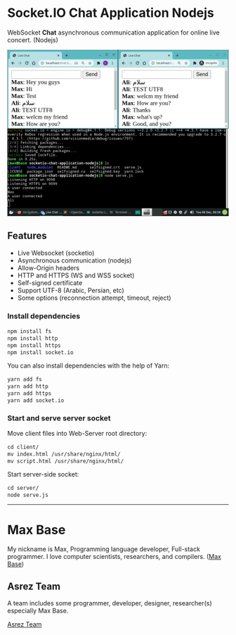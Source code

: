 # Socket.IO Chat Application Nodejs

WebSocket **Chat** asynchronous communication application for online live concert. (Nodejs)

![Socket.IO Chat Application Nodejs](demo.png)

## Features

- Live Websocket (socketio)
- Asynchronous communication (nodejs)
- Allow-Origin headers
- HTTP and HTTPS (WS and WSS socket)
- Self-signed certificate
- Support UTF-8 (Arabic, Persian, etc)
- Some options (reconnection attempt, timeout, reject)

### Install dependencies

```
npm install fs
npm install http
npm install https
npm install socket.io
```

You can also install dependencies with the help of Yarn:

```
yarn add fs
yarn add http
yarn add https
yarn add socket.io
```

### Start and serve server socket

Move client files into Web-Server root directory:

```
cd client/
mv index.html /usr/share/nginx/html/
mv script.html /usr/share/nginx/html/
```

Start server-side socket:

```
cd server/
node serve.js 
```

---------

# Max Base

My nickname is Max, Programming language developer, Full-stack programmer. I love computer scientists, researchers, and compilers. ([Max Base](https://maxbase.org/))

## Asrez Team

A team includes some programmer, developer, designer, researcher(s) especially Max Base.

[Asrez Team](https://www.asrez.com/)
